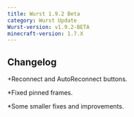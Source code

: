 ```yaml
---
title: Wurst 1.9.2 Beta
category: Wurst Update
Wurst-version: v1.9.2-BETA
minecraft-version: 1.7.X
---
```

## Changelog

+Reconnect and AutoReconnect buttons.

*Fixed pinned frames.

*Some smaller fixes and improvements.
